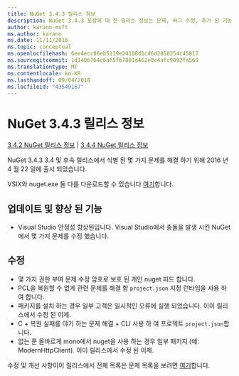 ```yaml
---
title: NuGet 3.4.3 릴리스 정보
description: NuGet 3.4.3 포함에 대 한 릴리스 정보는 문제, 버그 수정, 추가 된 기능 및 Dcr 알려져 있습니다.
author: karann-msft
ms.author: karann
ms.date: 11/11/2016
ms.topic: conceptual
ms.openlocfilehash: 6ee4ecc06eb5119e24108d1cd6d2050254c45817
ms.sourcegitcommit: 1d1406764c6af5fb7801d462e0c4afc9092fa569
ms.translationtype: MT
ms.contentlocale: ko-KR
ms.lasthandoff: 09/04/2018
ms.locfileid: "43549167"
---
```

# <a name="nuget-343-release-notes"></a>NuGet 3.4.3 릴리스 정보

[3.4.2 NuGet 릴리스 정보](../release-notes/nuget-3.4.2.md) | [3.4.4 NuGet 릴리스 정보](../release-notes/nuget-3.4.4.md)

NuGet 3.4.3 3.4 및 후속 릴리스에서 식별 된 몇 가지 문제를 해결 하기 위해 2016 년 4 월 22 일에 출시 되었습니다.

VSIX와 nuget.exe 둘 다를 다운로드할 수 있습니다 [여기](https://dist.nuget.org/index.html)합니다.

## <a name="updates-and-improvements"></a>업데이트 및 향상 된 기능

* Visual Studio 안정성 향상된입니다. Visual Studio에서 충돌을 발생 시킨 NuGet에서 몇 가지 문제를 수정 했습니다.

## <a name="fixes"></a>수정

* 몇 가지 권한 부여 문제 수정 암호로 보호 된 개인 nuget 피드 합니다.
* PCL을 복원할 수 없게 관련 문제를 해결 함 `project.json` 지정 런타임을 사용 하 여 합니다.
* 패키지를 설치 하는 경우 일부 고객은 일시적인 오류에 실행 되었습니다. 이이 릴리스에서 수정 된 이제.
* C + 복원 실패를 야기 하는 문제 해결 + CLI 사용 하 여 프로젝트 `project.json`합니다.
* 없는 푼 올바르게 mono에서 nuget을 사용 하는 경우 일부 패키지 (예: ModernHttpClient). 이이 릴리스에서 수정 된 이제.

수정 및 개선 사항이이 릴리스에서 전체 목록은 문제 목록을 보려면 [여기](https://github.com/NuGet/Home/issues?q=is%3Aissue+milestone%3A3.4.3+is%3Aclosed)합니다.
